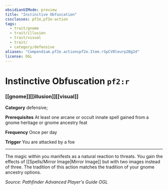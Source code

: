 ```yaml
---
obsidianUIMode: preview
title: "Instinctive Obfuscation"
cssclasses: pf2e,pf2e-action
tags:
  - trait/gnome
  - trait/illusion
  - trait/visual
  - trait/
  - category/defensive
aliases: "Compendium.pf2e.actionspf2e.Item.rSpCV0leurp2Bg2d"
license: OGL
---
```

# Instinctive Obfuscation `pf2:r`

### [[gnome]][[illusion]][[visual]]

**Category** defensive; 




**Prerequisites** At least one arcane or occult innate spell gained from a gnome heritage or gnome ancestry feat

**Frequency** Once per day

**Trigger** You are attacked by a foe

* * *

The magic within you manifests as a natural reaction to threats. You gain the effects of [[Spells/Mirror Image|Mirror Image]] but with two images instead of three. The tradition of this action matches the tradition of your gnome ancestry options.

*Source: Pathfinder Advanced Player's Guide*
*OGL*